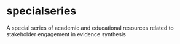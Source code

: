 # specialseries
A special series of academic and educational resources related to stakeholder engagement in evidence synthesis
